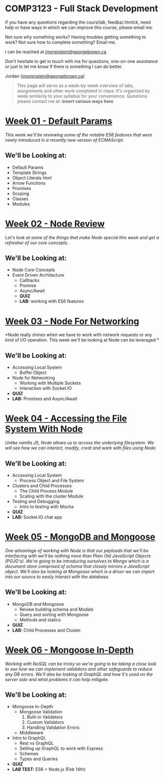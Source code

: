 COMP3123 - Full Stack Development
==================================

If you have any questions regarding the cours/lab, feedba/.htmlck, need help or have ways in which we can improve this course, please email me.

Not sure why something works? Having troubles getting something to work? Not sure how to complete something? Email me.

I can be reached at jmorenstein@georgebrown.ca

Don't hesitate to get in touch with me for questions, one-on-one assistance or just to let me know if there is something I can do better.

Jordan (jmorenstein@georgebrown.ca)

>This page will serve as a week-by-week overview of labs, assignments and other work completed in class.
>It's organized by week similarily to your syllabus for your convenience.
>Questions please contact me at: **insert various ways here**

[Week 01 - Default Params](/lab/week-01/ES6-review.md)
===============================================================

*This week we'll be reviewing some of the notable ES6 features that were newly introduced in a recently new version of ECMAScript.*

We'll be Looking at:
--------------------
- Default Params 
- Template Strings 
- Object Literals html
- Arrow Functions 
- Promises
- Scoping 
- Classes 
- Modules 
      
[Week 02 - Node Review](/lab/week-02/node-review.html)
===============================================================

*Let's look at some of the things that make Node special this week and get a refresher of our core concepts.*

We'll be Looking at:
--------------------
* Node Core Concepts
* Event Driven Architecture
  * Callbacks
  * Promise
  * Async/Await
  * **QUIZ**
  * **LAB:** working with ES6 features

[Week 03 - Node For Networking](/lab/week-03/node-for-networking.html)
===============================================================

*Node really shines when we have to work with network requests or any kind of I/O operation. This week we'll be looking at Node can be leveraged  *

We'll be Looking at:
--------------------
* Accessing Local System
  * Buffer Object
* Node for Networking
  * Working with Multiple Sockets
  * Interaction with Socket.IO
* **QUIZ**
* **LAB:** Promises and Async/Await

[Week 04 - Accessing the File System With Node](/lab/week-04/file-system.html)
===============================================================

*Unlike vanilla JS, Node allows us to access the underlying filesystem. We will see how we can interact, modify, creat and work with files using Node.*

We'll be Looking at:
--------------------
* Accessing Local System
  * Process Object and File System
* Clusters and Child Processes
  * The Child Process Module
  * Scaling with the cluster Module
* Testing and Debugging
  * Intro to testing with Mocha
* **QUIZ**
* **LAB:** Socket.IO chat app

[Week 05 - MongoDB and Mongoose](/lab/week-05/mongo.html)
===============================================================

*One advantage of working with Node is that our payloads that we'll be interfacing with we'll be nothing more than Plain Old JavaScript Objects (POJO's). We're going to be introducing ourselves to Mongo which is a document store comprised of schema that closely mirrors a JavaScript object. We'll also be looking at Mongoose which is a driver we can import into our source to easily interact with the database.*

We'll be Looking at:
--------------------
* MongoDB and Mongoose
  * Review building schema and Models
  * Query and sorting with Mongoose
  * Methods and statics
* **QUIZ**
* **LAB:** Child Processes and Cluster.

[Week 06 - Mongoose In-Depth](/lab/week-06/mongoose-typescript.md)
===============================================================

*Working with NoSQL can be tricky so we're going to be taking a close look to see how we can implement validators and other safeguards to reduce any DB errors. We'll also be looking at GraphQL and how it's used on the server side and what problems it can help mitigate.*

We'll be Looking at:
--------------------
* Mongoose In-Depth
  * Mongoose Validation
    1. Built-in Validators
    2. Custom Validators
    3. Handling Validation Errors
  * Middleware
* Intro to GraphQL
  * Rest vs GraphQL
  * Setting up GraphQL to work with Express
  * Schemas
  * Types and Queries
* **QUIZ**
* **LAB TEST:** ES6 + Node.js (Feb 14th)



